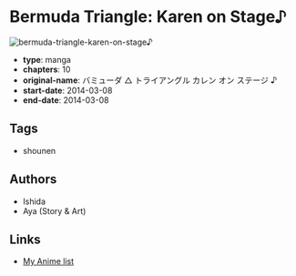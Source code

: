 # Bermuda Triangle: Karen on Stage♪

![bermuda-triangle-karen-on-stage♪](https://cdn.myanimelist.net/images/manga/1/150628.jpg)

-   **type**: manga
-   **chapters**: 10
-   **original-name**: バミューダ △ トライアングル カレン オン ステージ ♪
-   **start-date**: 2014-03-08
-   **end-date**: 2014-03-08

## Tags

-   shounen

## Authors

-   Ishida
-   Aya (Story & Art)

## Links

-   [My Anime list](https://myanimelist.net/manga/85857/Bermuda_Triangle__Karen_on_Stage♪)
